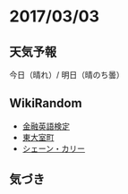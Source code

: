 # 2017/03/03

## 天気予報

今日（晴れ）/ 明日（晴のち曇）

## WikiRandom

* [金融英語検定](https://ja.wikipedia.org/wiki/%E9%87%91%E8%9E%8D%E8%8B%B1%E8%AA%9E%E6%A4%9C%E5%AE%9A)
* [東大室町](https://ja.wikipedia.org/wiki/%E6%9D%B1%E5%A4%A7%E5%AE%A4%E7%94%BA)
* [シェーン・カリー](https://ja.wikipedia.org/wiki/%E3%82%B7%E3%82%A7%E3%83%BC%E3%83%B3%E3%83%BB%E3%82%AB%E3%83%AA%E3%83%BC)

## 気づき

